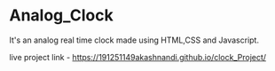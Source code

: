 # Analog_Clock
It's an analog real time clock made using HTML,CSS and Javascript.

live project link - https://191251149akashnandi.github.io/clock_Project/
